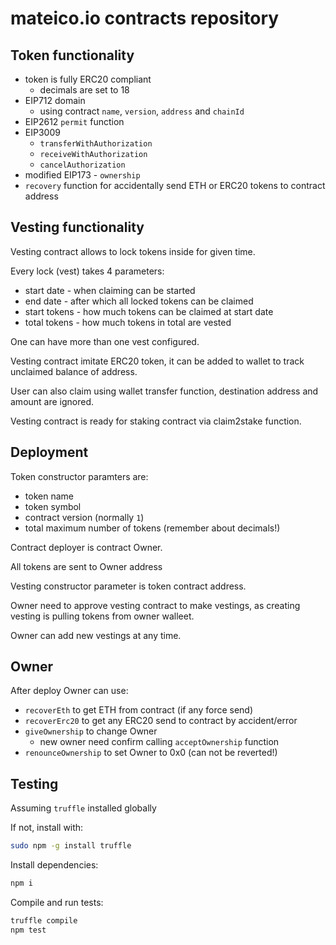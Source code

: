 # mateico.io contracts repository

## Token functionality

- token is fully ERC20 compliant
  - decimals are set to 18
- EIP712 domain
  - using contract `name`, `version`, `address` and `chainId`
- EIP2612 `permit` function
- EIP3009
  - `transferWithAuthorization`
  - `receiveWithAuthorization`
  - `cancelAuthorization`
- modified EIP173 - `ownership`
- `recovery` function for accidentally send ETH or ERC20 tokens to contract address

## Vesting functionality

Vesting contract allows to lock tokens inside for given time.

Every lock (vest) takes 4 parameters:

- start date - when claiming can be started
- end date - after which all locked tokens can be claimed
- start tokens - how much tokens can be claimed at start date
- total tokens - how much tokens in total are vested

One can have more than one vest configured.

Vesting contract imitate ERC20 token,
it can be added to wallet to track unclaimed balance of address.

User can also claim using wallet transfer function,
destination address and amount are ignored.

Vesting contract is ready for staking contract via claim2stake function.

## Deployment

Token constructor paramters are:

- token name
- token symbol
- contract version (normally `1`)
- total maximum number of tokens (remember about decimals!)

Contract deployer is contract Owner.

All tokens are sent to Owner address

Vesting constructor parameter is token contract address.

Owner need to approve vesting contract to make vestings,
as creating vesting is pulling tokens from owner walleet.

Owner can add new vestings at any time.

## Owner

After deploy Owner can use:

- `recoverEth` to get ETH from contract (if any force send)
- `recoverErc20` to get any ERC20 send to contract by accident/error
- `giveOwnership` to change Owner
  - new owner need confirm calling `acceptOwnership` function
- `renounceOwnership` to set Owner to 0x0 (can not be reverted!)

## Testing

Assuming `truffle` installed globally

If not, install with:

```sh
sudo npm -g install truffle
```

Install dependencies:

```sh
npm i
```

Compile and run tests:

```sh
truffle compile
npm test
```
